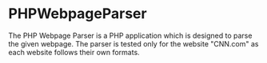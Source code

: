 # PHPWebpageParser
The PHP Webpage Parser is a PHP application which is designed to parse the given webpage. The parser is tested only for the website "CNN.com" as each website follows their own formats.
